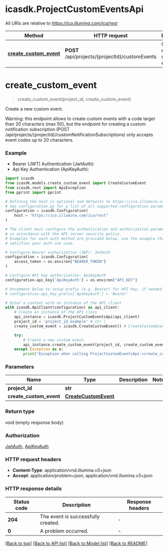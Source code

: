 # icasdk.ProjectCustomEventsApi

All URIs are relative to *https://ica.illumina.com/ica/rest*

Method | HTTP request | Description
------------- | ------------- | -------------
[**create_custom_event**](ProjectCustomEventsApi.md#create_custom_event) | **POST** /api/projects/{projectId}/customEvents | Create a new custom event.


# **create_custom_event**
> create_custom_event(project_id, create_custom_event)

Create a new custom event.

Warning: this endpoint allows to create custom events with a code larger than 20 characters (max 50), but the endpoint for creating a custom notification subscription (POST /api/projects/{projectId}/customNotificationSubscriptions) only accepts event codes up to 20 characters.

### Example

* Bearer (JWT) Authentication (JwtAuth):
* Api Key Authentication (ApiKeyAuth):

```python
import icasdk
from icasdk.models.create_custom_event import CreateCustomEvent
from icasdk.rest import ApiException
from pprint import pprint

# Defining the host is optional and defaults to https://ica.illumina.com/ica/rest
# See configuration.py for a list of all supported configuration parameters.
configuration = icasdk.Configuration(
    host = "https://ica.illumina.com/ica/rest"
)

# The client must configure the authentication and authorization parameters
# in accordance with the API server security policy.
# Examples for each auth method are provided below, use the example that
# satisfies your auth use case.

# Configure Bearer authorization (JWT): JwtAuth
configuration = icasdk.Configuration(
    access_token = os.environ["BEARER_TOKEN"]
)

# Configure API key authorization: ApiKeyAuth
configuration.api_key['ApiKeyAuth'] = os.environ["API_KEY"]

# Uncomment below to setup prefix (e.g. Bearer) for API key, if needed
# configuration.api_key_prefix['ApiKeyAuth'] = 'Bearer'

# Enter a context with an instance of the API client
with icasdk.ApiClient(configuration) as api_client:
    # Create an instance of the API class
    api_instance = icasdk.ProjectCustomEventsApi(api_client)
    project_id = 'project_id_example' # str | 
    create_custom_event = icasdk.CreateCustomEvent() # CreateCustomEvent | 

    try:
        # Create a new custom event.
        api_instance.create_custom_event(project_id, create_custom_event)
    except Exception as e:
        print("Exception when calling ProjectCustomEventsApi->create_custom_event: %s\n" % e)
```



### Parameters


Name | Type | Description  | Notes
------------- | ------------- | ------------- | -------------
 **project_id** | **str**|  | 
 **create_custom_event** | [**CreateCustomEvent**](CreateCustomEvent.md)|  | 

### Return type

void (empty response body)

### Authorization

[JwtAuth](../README.md#JwtAuth), [ApiKeyAuth](../README.md#ApiKeyAuth)

### HTTP request headers

 - **Content-Type**: application/vnd.illumina.v3+json
 - **Accept**: application/problem+json, application/vnd.illumina.v3+json

### HTTP response details

| Status code | Description | Response headers |
|-------------|-------------|------------------|
**204** | The event is successfully created. |  -  |
**0** | A problem occurred. |  -  |

[[Back to top]](#) [[Back to API list]](../README.md#documentation-for-api-endpoints) [[Back to Model list]](../README.md#documentation-for-models) [[Back to README]](../README.md)

